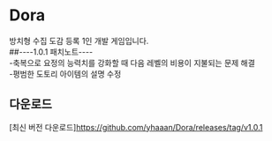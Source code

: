 # Dora
방치형 수집 도감 등록 1인 개발 게임입니다.<br>
##----1.0.1 패치노트----<br>
-축복으로 요정의 능력치를 강화할 때 다음 레벨의 비용이 지불되는 문제 해결<br>
-평범한 도토리 아이템의 설명 수정

## 다운로드
[최신 버전 다운로드]https://github.com/yhaaan/Dora/releases/tag/v1.0.1
